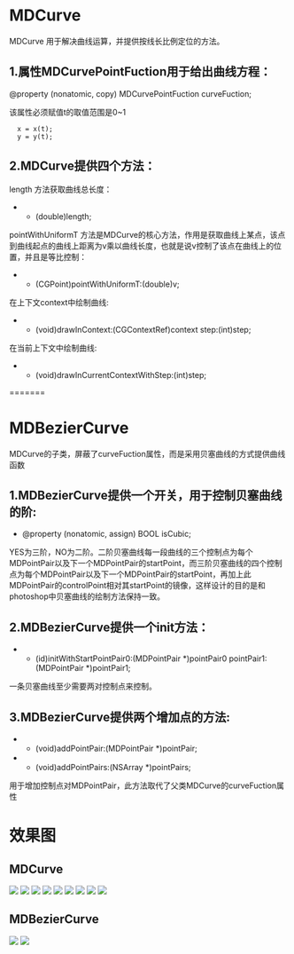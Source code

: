 # MDCurve

MDCurve 用于解决曲线运算，并提供按线长比例定位的方法。

## 1.属性MDCurvePointFuction用于给出曲线方程：

@property (nonatomic, copy) MDCurvePointFuction curveFuction;

该属性必须赋值t的取值范围是0~1

      x = x(t);
      y = y(t);

## 2.MDCurve提供四个方法：

length 方法获取曲线总长度：

- - (double)length;


pointWithUniformT 方法是MDCurve的核心方法，作用是获取曲线上某点，该点到曲线起点的曲线上距离为v乘以曲线长度，也就是说v控制了该点在曲线上的位置，并且是等比控制：

- - (CGPoint)pointWithUniformT:(double)v;


在上下文context中绘制曲线:

- - (void)drawInContext:(CGContextRef)context step:(int)step;


在当前上下文中绘制曲线:

- - (void)drawInCurrentContextWithStep:(int)step;

=======



# MDBezierCurve

MDCurve的子类，屏蔽了curveFuction属性，而是采用贝塞曲线的方式提供曲线函数

## 1.MDBezierCurve提供一个开关，用于控制贝塞曲线的阶:

- @property (nonatomic, assign) BOOL isCubic;

YES为三阶，NO为二阶。二阶贝塞曲线每一段曲线的三个控制点为每个MDPointPair以及下一个MDPointPair的startPoint，而三阶贝塞曲线的四个控制点为每个MDPointPair以及下一个MDPointPair的startPoint，再加上此MDPointPair的controlPoint相对其startPoint的镜像，这样设计的目的是和photoshop中贝塞曲线的绘制方法保持一致。

## 2.MDBezierCurve提供一个init方法：

- - (id)initWithStartPointPair0:(MDPointPair *)pointPair0 pointPair1:(MDPointPair *)pointPair1;

一条贝塞曲线至少需要两对控制点来控制。

## 3.MDBezierCurve提供两个增加点的方法:

- - (void)addPointPair:(MDPointPair *)pointPair;

- - (void)addPointPairs:(NSArray *)pointPairs;

用于增加控制点对MDPointPair，此方法取代了父类MDCurve的curveFuction属性

# 效果图
## MDCurve
![](http://imageforgithub.qiniudn.com/IMG_0291.PNG)
![](http://imageforgithub.qiniudn.com/IMG_0292.PNG)
![](http://imageforgithub.qiniudn.com/IMG_0293.PNG)
![](http://imageforgithub.qiniudn.com/IMG_0294.PNG)
![](http://imageforgithub.qiniudn.com/IMG_0295.PNG)
![](http://imageforgithub.qiniudn.com/IMG_0296.PNG)
![](http://imageforgithub.qiniudn.com/IMG_0297.PNG)
![](http://imageforgithub.qiniudn.com/IMG_0298.PNG)
![](http://imageforgithub.qiniudn.com/IMG_0299.PNG)

## MDBezierCurve
![](http://imageforgithub.qiniudn.com/IMG_0304.PNG)
![](http://imageforgithub.qiniudn.com/IMG_0305.PNG)
